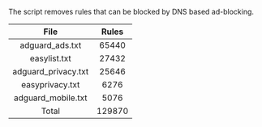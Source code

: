 The script removes rules that can be blocked by DNS based ad-blocking.


| File | Rules |
|:----:|:-----:|
| adguard_ads.txt | 65440 |
| easylist.txt | 27432 |
| adguard_privacy.txt | 25646 |
| easyprivacy.txt | 6276 |
| adguard_mobile.txt | 5076 |
| Total | 129870 |